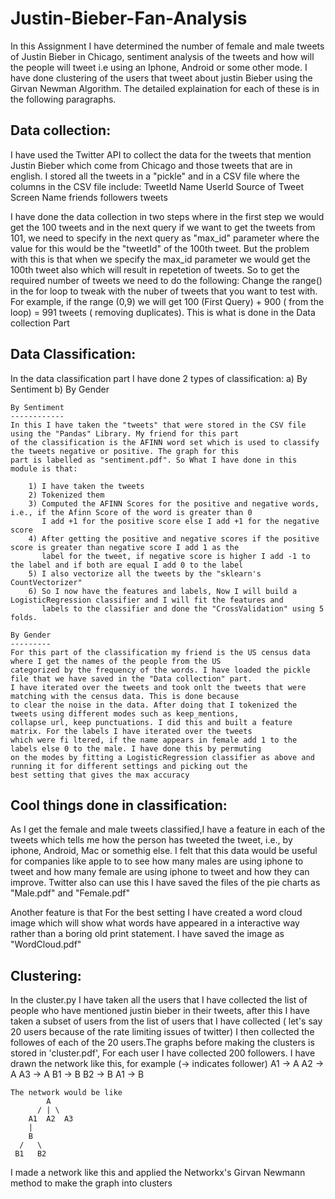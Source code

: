 # Justin-Bieber-Fan-Analysis

In this Assignment I have determined the number of female and male tweets of Justin Bieber in Chicago, sentiment analysis of the
tweets and how will the people will tweet i.e using an Iphone, Android or some other mode. I have done clustering of the
users that tweet about justin Bieber using the Girvan Newman Algorithm. The detailed explaination for each of these is in
the following paragraphs.

Data collection:
----------------
I have used the Twitter API to collect the data for the tweets that mention Justin Bieber which come from Chicago and
those tweets that are in english. I stored all the tweets in a "pickle" and in a CSV file where the columns in the CSV
file include:
    TweetId
    Name
    UserId
    Source of Tweet
    Screen Name
    friends
    followers
    tweets

I have done the data collection in two steps where in the first step we would get the 100 tweets and in the next query
if we want to get the tweets from 101, we need to specify in the next query as "max_id" parameter where the value for this
would be the "tweetId" of the 100th tweet. But the problem with this is that when we specify the max_id parameter we would
get the 100th tweet also which will result in repetetion of tweets. So to get the required number of tweets we need to do
the following:
    Change the range() in the for loop to tweak with the nuber of tweets that you want to test with. For example, if the range
    (0,9) we will get 100 (First Query) + 900 ( from the loop) = 991 tweets ( removing duplicates).
This is what is done in the Data collection Part

Data Classification:
--------------------
In the data classification part I have done 2 types of classification:
    a) By Sentiment
    b) By Gender

    By Sentiment
    ------------
    In this I have taken the "tweets" that were stored in the CSV file using the "Pandas" Library. My friend for this part
    of the classification is the AFINN word set which is used to classify the tweets negative or positive. The graph for this
    part is labelled as "sentiment.pdf". So What I have done in this module is that:

        1) I have taken the tweets
        2) Tokenized them
        3) Computed the AFINN Scores for the positive and negative words, i.e., if the Afinn Score of the word is greater than 0
           I add +1 for the positive score else I add +1 for the negative score
        4) After getting the positive and negative scores if the positive score is greater than negative score I add 1 as the
           label for the tweet, if negative score is higher I add -1 to the label and if both are equal I add 0 to the label
        5) I also vectorize all the tweets by the "sklearn's CountVectorizer"
        6) So I now have the features and labels, Now I will build a LogisticRegression classifier and I will fit the features and
           labels to the classifier and done the "CrossValidation" using 5 folds.

    By Gender
    ---------
    For this part of the classification my friend is the US census data where I get the names of the people from the US
    categorized by the frequency of the words. I have loaded the pickle file that we have saved in the "Data collection" part.
    I have iterated over the tweets and took onlt the tweets that were matching with the census data. This is done because
    to clear the noise in the data. After doing that I tokenized the tweets using different modes such as keep_mentions,
    collapse url, keep punctuations. I did this and built a feature matrix. For the labels I have iterated over the tweets
    which were fi ltered, if the name appears in female add 1 to the labels else 0 to the male. I have done this by permuting
    on the modes by fitting a LogisticRegression classifier as above and running it for different settings and picking out the
    best setting that gives the max accuracy


Cool things done in classification:
----------------------------------
As I get the female and male tweets classified,I have a feature in each of the tweets which tells me how the person has tweeted
the tweet, i.e., by iphone, Android, Mac or somethig else. I felt that this data would be useful for companies like apple to
to see how many males are using iphone to tweet and how many female are using iphone to tweet and how they can improve.
Twitter also can use this I have saved the files of the
pie charts as "Male.pdf" and "Female.pdf"

Another feature is that For the best setting I have created a word cloud image which will show what words have appeared in a
interactive way rather than a boring old print statement. I have saved the image as "WordCloud.pdf"

Clustering:
----------
In the cluster.py I have taken all the users that I have collected the list of people who have mentioned justin bieber in
their tweets, after this I have taken a subset of users from the list of users that I have collected ( let's say 20 users
because of the rate limiting issues of twitter) I then collected the followes of each of the 20 users.The graphs before
making the clusters is stored in 'cluster.pdf', For each user I have collected 200 followers. I have drawn the network
like this, for example (-> indicates follower)
        A1 -> A
        A2 -> A
        A3 -> A
        B1 -> B
        B2 -> B
        A1 -> B

    The network would be like
            A
          / | \
        A1  A2  A3
        |
        B
      /   \
     B1   B2

I made a network like this and applied the Networkx's Girvan Newmann method to make the graph into clusters
